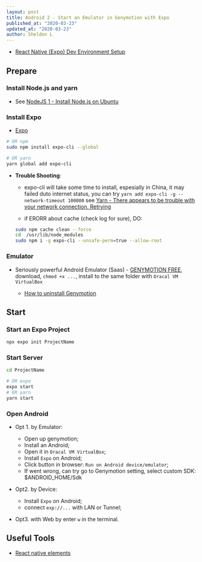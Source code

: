 ```yaml
---
layout: post
title: Android 2 - Start an Emulator in Genymotion with Expo
published_at: "2020-03-23"
updated_at: "2020-03-23"
author: Sheldon L
---
```


- [React Native (Expo) Dev Environment Setup](https://www.youtube.com/watch?v=WnS7dcY5Hys)

## Prepare

### Install Node.js and yarn

- See [NodeJS 1 - Install Node.js on Ubuntu](https://www.sheldonl.com/2019/12/16/01.html)

### Install Expo

- [Expo](https://expo.io/)

```bash
# OR npm
sudo npm install expo-cli --global

# OR yarn
yarn global add expo-cli
```

- **Trouble Shooting**:

  - expo-cli will take some time to install, espesially in China, it may failed duto internet status, you can try `yarn add expo-cli -g --network-timeout 100000` see [Yarn - There appears to be trouble with your network connection. Retrying](https://stackoverflow.com/questions/51508364/yarn-there-appears-to-be-trouble-with-your-network-connection-retrying)

  - if ERORR about cache (check log for sure), DO:

  ```bash
  sudo npm cache clean --force
  cd  /usr/lib/node_modules
  sudo npm i -g expo-cli --unsafe-perm=true --allow-root
  ```

### Emulator

- Seriously powerful Android Emulator (Saas) - [GENYMOTION FREE](https://www.genymotion.com/fun-zone/), download, `chmod +x ...`, install to the same folder with `Oracal VM VirtualBox`

  - [How to uninstall Genymotion](https://www.genymotion.com/help/desktop/faq/#genymotion-uninstall)

## Start

### Start an Expo Project

```bash
npx expo init ProjectName
```

### Start Server

```bash
cd ProjectName

# OR expo
expo start
# OR yarn
yarn start
```

### Open Android

- Opt 1. by Emulator:

  - Open up genymotion;
  - Install an Android;
  - Open it in `Oracal VM VirtualBox`;
  - Install `Expo` on Android;
  - Click button in browser: `Run on Android device/emulator`;
  - If went wrong, can try go to Genymotion setting, select custom SDK: $ANDROID_HOME/Sdk

- Opt2. by Device:

  - Install `Expo` on Android;
  - connect `exp://...` with LAN or Tunnel;

- Opt3. with Web by enter `w` in the terminal.

## Useful Tools

- [React native elements](https://react-native-elements.github.io/react-native-elements/)
